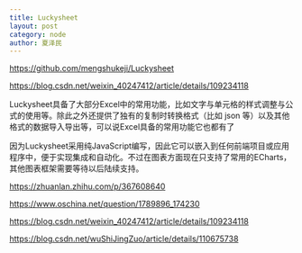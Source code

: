 ```yaml
---
title: Luckysheet
layout: post
category: node
author: 夏泽民
---
```

https://github.com/mengshukeji/Luckysheet

https://blog.csdn.net/weixin_40247412/article/details/109234118

Luckysheet具备了大部分Excel中的常用功能，比如文字与单元格的样式调整与公式的使用等。除此之外还提供了独有的复制时转换格式（比如 json 等）以及其他格式的数据导入导出等，可以说Excel具备的常用功能它也都有了

因为Luckysheet采用纯JavaScript编写，因此它可以嵌入到任何前端项目或应用程序中，便于实现集成和自动化。不过在图表方面现在只支持了常用的ECharts，其他图表框架需要等待以后陆续支持。
<!-- more -->

https://zhuanlan.zhihu.com/p/367608640

https://www.oschina.net/question/1789896_174230

https://blog.csdn.net/weixin_40247412/article/details/109234118

https://blog.csdn.net/wuShiJingZuo/article/details/110675738


